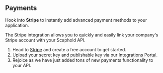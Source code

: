 ## Payments

Hook into **Stripe** to instantly add advanced payment methods to your application.

The Stripe integration allows you to quickly and easily link your company's Stripe account with your Scaphold API.

1. Head to [Stripe](https://stripe.com/) and create a free account to get started.
2. Upload your secret key and publishable key via our [Integrations Portal](https://scaphold.io/apps).
3. Rejoice as we have just added tons of new payments functionality to your API.